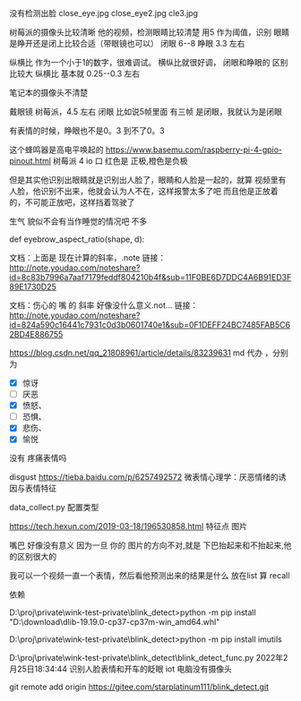 没有检测出脸
close_eye.jpg
close_eye2.jpg
cle3.jpg

树莓派的摄像头比较清晰 他的视频，检测眼睛比较清楚
用5 作为阈值，识别 眼睛是睁开还是闭上比较合适（带眼镜也可以）
闭眼 6--8
睁眼 3.3 左右

纵横比 作为一个小于1的数字，很难调试。 横纵比就很好调， 闭眼和睁眼的
区别比较大
纵横比 基本就 0.25--0.3 左右

笔记本的摄像头不清楚


戴眼镜 树莓派，4.5 左右 闭眼
比如说5帧里面 有三帧 是闭眼，我就认为是闭眼

有表情的时候，睁眼也不是0。3 到不了0。3

这个蜂鸣器是高电平唤起的
https://www.basemu.com/raspberry-pi-4-gpio-pinout.html
树莓派 4 io 口
红色是 正极,橙色是负极

但是其实他识别出眼睛就是识别出人脸了，眼睛和人脸是一起的，就算
视频里有人脸，他识别不出来，他就会认为人不在，这样报警太多了吧
而且他是正放着的，不可能正放吧，这样挡着驾驶了

生气 貌似不会有当作睡觉的情况吧 不多

def eyebrow_aspect_ratio(shape, d):

文档：上面是 现在计算的斜率，.note
链接：http://note.youdao.com/noteshare?id=8c83b7996a7aaf7179feddf804210b4f&sub=11F0BE6D7DDC4A6B91ED3F89E1730D25

文档：伤心的 嘴 的 斜率 好像没什么意义.not...
链接：http://note.youdao.com/noteshare?id=824a590c16441c7931c0d3b0601740e1&sub=0F1DEFF24BC7485FAB5C62BD4E886755


https://blog.csdn.net/qq_21808961/article/details/83239631
md 代办
，分别为

- [x] 惊讶
- [ ] 厌恶
- [x] 愤怒、
- [ ] 恐惧、
- [x] 悲伤、
- [x] 愉悦

没有 疼痛表情吗

disgust
https://tieba.baidu.com/p/6257492572
微表情心理学：厌恶情绪的诱因与表情特征

data_collect.py
配置类型

https://tech.hexun.com/2019-03-18/196530858.html
特征点 图片

嘴巴 好像没有意义 因为一旦 你的 图片的方向不对,就是
下巴抬起来和不抬起来,他的区别很大的

我可以一个视频一直一个表情，然后看他预测出来的结果是什么 放在list 算 recall

依赖

D:\proj\private\wink-test-private\blink_detect>python -m pip install "D:\download\dlib-19.19.0-cp37-cp37m-win_amd64.whl"

D:\proj\private\wink-test-private\blink_detect>python -m pip install imutils

D:\proj\private\wink-test-private\blink_detect\blink_detect_func.py
2022年2月25日18:34:44
识别人脸表情和开车的眨眼
iot 电脑没有摄像头

git remote add origin https://gitee.com/starplatinum111/blink_detect.git